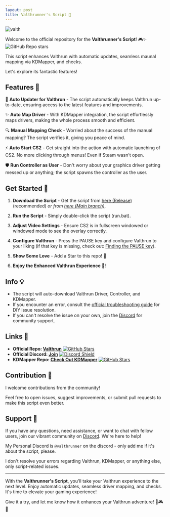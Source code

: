 ```yaml
---
layout: post
title: Valthrunner's Script 🚀
---
```


![valth](https://github.com/valthrunner/Valthrun/assets/131185036/b1fa77f6-14fb-46a2-8d52-4777a2924f0b)

Welcome to the official repository for the **Valthrunner's Script**! 🎮✨ ![GitHub Repo stars](https://img.shields.io/github/stars/valthrunner/Valthrun?logo=github)

This script enhances Valthrun with automatic updates, seamless maunal mapping via KDMapper, and checks. 

Let's explore its fantastic features!

## Features 🌟

🚀 **Auto Updater for Valthrun** - The script automatically keeps Valthrun up-to-date, ensuring access to the latest features and improvements.

✨ **Auto Map Driver** - With KDMapper integration, the script effortlessly maps drivers, making the whole process smooth and efficient.

🔍 **Manual Mapping Check** - Worried about the success of the manual mapping? The script verifies it, giving you peace of mind.

⚡ **Auto Start CS2** - Get straight into the action with automatic launching of CS2. No more clicking through menus! Even if Steam wasn't open.

🛡 **Run Controller as User** - Don't worry about your graphics driver getting messed up or anything; the script spawns the controller as the user.

## Get Started 🚀

1. **Download the Script** - Get the script from [here (Release)](https://github.com/valthrunner/Valthrun/releases/latest/download/run.bat) (recommended) _or from [here (Main branch)](https://github.com/valthrunner/Valthrun/raw/main/run.bat)_.

2. **Run the Script** - Simply double-click the script (run.bat).

3. **Adjust Video Settings** - Ensure CS2 is in fullscreen windowed or windowed mode to see the overlay correctly.

4. **Configure Valthrun** - Press the PAUSE key and configure Valthrun to your liking (if that key is missing, check out: [Finding the PAUSE key](https://wiki.valth.run/#/030_troubleshooting/overlay/050_pause_key)).

5. **Show Some Love** - Add a Star to this repo! 🌟

6. **Enjoy the Enhanced Valthrun Experience** 🎉! 

## Info 💡

- The script will auto-download Valthrun Driver, Controller, and KDMapper.
- If you encounter an error, consult the [official troubleshooting guide](https://wiki.valth.run/#/) for DIY issue resolution.
- If you can't resolve the issue on your own, join the [Discord](https://discord.gg/ecKbpAPW5T) for community support.

## Links 🔗

- **Official Repo: [Valthrun](https://github.com/WolverinDEV/Valthrun/)** [![GitHub Stars](https://img.shields.io/github/stars/WolverinDEV/Valthrun.svg?style=social&label=Star)](https://github.com/WolverinDEV/Valthrun/)
- **Official Discord: [Join](https://discord.gg/ecKbpAPW5T)** [![Discord Shield](https://discordapp.com/api/guilds/1135362291311849693/widget.png?style=shield)](https://discord.gg/ecKbpAPW5T)
- **KDMapper Repo: [Check Out KDMapper](https://github.com/TheCruZ/kdmapper)** [![GitHub Stars](https://img.shields.io/github/stars/TheCruZ/kdmapper.svg?style=social&label=Star)](https://github.com/TheCruZ/kdmapper/)

## Contribution 🤝

I welcome contributions from the community! 

Feel free to open issues, suggest improvements, or submit pull requests to make this script even better.

## Support 💬

If you have any questions, need assistance, or want to chat with fellow users, join our vibrant community on [Discord](https://discord.gg/ecKbpAPW5T). We're here to help! 

My Personal Discord is `@valthrunner` on the discord - only add me if it's about the script, please. 

I don't resolve your errors regarding Valthrun, KDMapper, or anything else, only script-related issues.

---

With the **Valthrunner's Script**, you'll take your Valthrun experience to the next level. Enjoy automatic updates, seamless driver mapping, and checks. It's time to elevate your gaming experience!

Give it a try, and let me know how it enhances your Valthrun adventure! 🚀🎮✨
